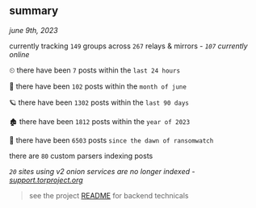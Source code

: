 
## summary
_june 9th, 2023_

currently tracking `149` groups across `267` relays & mirrors - _`107` currently online_

⏲ there have been `7` posts within the `last 24 hours`

🦈 there have been `102` posts within the `month of june`

🪐 there have been `1302` posts within the `last 90 days`

🏚 there have been `1812` posts within the `year of 2023`

🦕 there have been `6503` posts `since the dawn of ransomwatch`

there are `80` custom parsers indexing posts

_`20` sites using v2 onion services are no longer indexed - [support.torproject.org](https://support.torproject.org/onionservices/v2-deprecation/)_

> see the project [README](https://github.com/joshhighet/ransomwatch#ransomwatch--) for backend technicals
